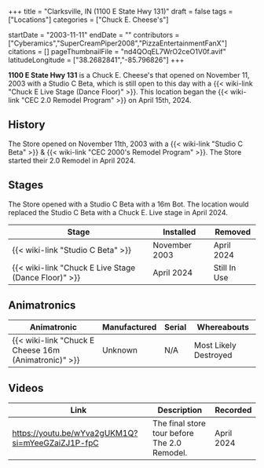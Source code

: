 +++
title = "Clarksville, IN (1100 E State Hwy 131)"
draft = false
tags = ["Locations"]
categories = ["Chuck E. Cheese's"]


startDate = "2003-11-11"
endDate = ""
contributors = ["Cyberamics","SuperCreamPiper2008","PizzaEntertainmentFanX"]
citations = []
pageThumbnailFile = "nd4QOqEL7WrO2ceO1V0f.avif"
latitudeLongitude = ["38.2682841","-85.796826"]
+++

**1100 E State Hwy 131** is a Chuck E. Cheese's that opened on November 11, 2003 with a Studio C Beta, which is still open to this day with a {{< wiki-link "Chuck E Live Stage (Dance Floor)" >}}. This location began the {{< wiki-link "CEC 2.0 Remodel Program" >}} on April 15th, 2024.

## History

The Store opened on November 11th, 2003 with a {{< wiki-link "Studio C Beta" >}} &amp; {{< wiki-link "CEC 2000's Remodel Program" >}}. The Store started their 2.0 Remodel in April 2024.

## Stages

The Store opened with a Studio C Beta with a 16m Bot. The location would replaced the Studio C Beta with a Chuck E. Live stage in April 2024.

| Stage                                                      | Installed     | Removed      |
|------------------------------------------------------------|---------------|--------------|
| {{< wiki-link "Studio C Beta" >}}                    | November 2003 | April 2024   |
| {{< wiki-link "Chuck E Live Stage (Dance Floor)" >}} | April 2024    | Still In Use |

## Animatronics

| Animatronic                                                | Manufactured | Serial | Whereabouts           |
|------------------------------------------------------------|--------------|--------|-----------------------|
| {{< wiki-link "Chuck E Cheese 16m (Animatronic)" >}} | Unknown      | N/A    | Most Likely Destroyed |

## Videos

| Link                                             | Description                                  | Recorded   |
|--------------------------------------------------|----------------------------------------------|------------|
| https://youtu.be/wYva2gUKM1Q?si=mYeeGZaiZJ1P-fpC | The final store tour before The 2.0 Remodel. | April 2024 |
